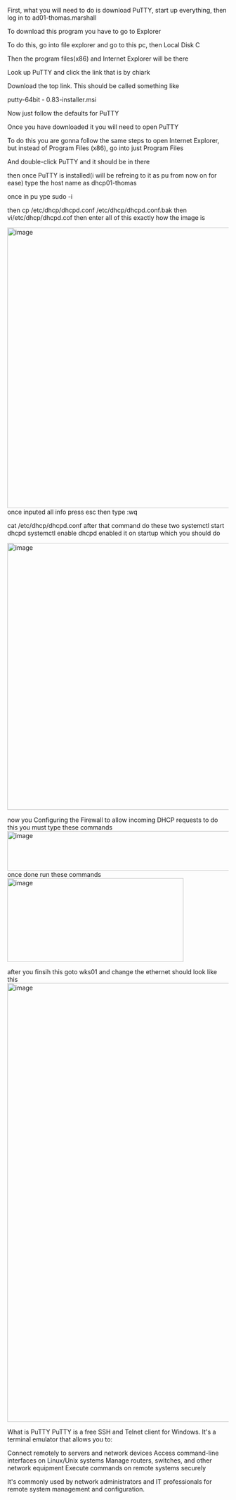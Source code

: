 First, what you will need to do is download PuTTY, start up everything, then log in to ad01-thomas.marshall 

To download this program you have to go to Explorer 

To do this, go into file explorer and go to this pc, then Local Disk C 

Then the  program files(x86) and Internet Explorer will be there 

Look up PuTTY and click the link that is by chiark 

Download the top link. This should be called something like

putty-64bit - 0.83-installer.msi 

Now just follow the defaults for PuTTY

Once you have downloaded it you will need to open PuTTY

To do this you are gonna follow the same steps to open Internet Explorer, but instead of Program Files (x86), go into just Program Files

And double-click PuTTY and it should be in there 

then once PuTTY is installed(i will be refreing to it as pu from now on for ease) type the host name as dhcp01-thomas 

once in pu ype sudo -i 

then cp /etc/dhcp/dhcpd.conf /etc/dhcp/dhcpd.conf.bak
then vi/etc/dhcp/dhcpd.cof
then enter all of this exactly how the image is 


<img width="906" height="637" alt="image" src="https://github.com/user-attachments/assets/38898c50-0d8d-444f-8e04-8b3c2d8a45c5" />
once inputed all info press esc then type :wq 

cat /etc/dhcp/dhcpd.conf
after that command do these two 
systemctl start dhcpd
systemctl enable dhcpd 
enabled it on startup which you should do 


<img width="813" height="606" alt="image" src="https://github.com/user-attachments/assets/6c274166-1a70-42f1-83f7-3d44525aeaf2" />


now you Configuring the Firewall to allow incoming DHCP requests
to do this you must type these commands 
<img width="639" height="90" alt="image" src="https://github.com/user-attachments/assets/22cbaf17-1fb0-4b6a-a888-63e8bc0fc13e" />
once done run these commands 
<img width="401" height="190" alt="image" src="https://github.com/user-attachments/assets/f02a339c-db50-49ab-abf9-1e0e59a24c1c" />


after you finsih this goto wks01 and change the ethernet 
should look like this 
<img width="1398" height="996" alt="image" src="https://github.com/user-attachments/assets/34143897-8a69-46cf-a5c2-abb0c40dcebb" />






What is PuTTY
PuTTY is a free SSH and Telnet client for Windows. It's a terminal emulator that allows you to:

Connect remotely to servers and network devices
Access command-line interfaces on Linux/Unix systems
Manage routers, switches, and other network equipment
Execute commands on remote systems securely

It's commonly used by network administrators and IT professionals for remote system management and configuration.


